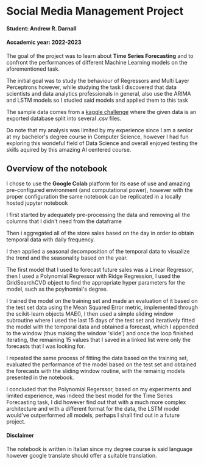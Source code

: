 # Social Media Management Project
#### Student: Andrew R. Darnall
#### Accademic year: 2022-2023

The goal of the project was to learn about <b>Time Series Forecasting</b>
and to confront the performances of different Machine Learning models
on the aforementioned task.

The initial goal was to study the behaviour of Regressors and Multi Layer Perceptrons however, while studying the task I discovered that data scientists and data analytics professionals in general, also use the ARIMA and LSTM models so I studied said models and applied them to this task

The sample data comes from a [kaggle challenge](https://www.kaggle.com/competitions/store-sales-time-series-forecasting) where the given data is an exported database split into several .csv files.

Do note that my analysis was limited by my experience since I am a senior at my bachelor's degree course in Computer Science, however I had fun exploring this wondeful field of Data Science and overall enjoyed testing the skills aquired by this amazing AI centered course.


## Overview of the notebook

I chose to use the <b>Google Colab</b> platform for its ease of use and amazing pre-configured environment (and computational power), however with the proper configuration the same notebook can be replicated in a locally hosted jupyter notebook

I first started by adequately pre-processing the data and removing all the columns that I didn't need from the dataframe

Then i aggregated all of the store sales based on the day in order to obtain temporal data with daily frequency.

I then applied a seasonal decomposition of the temporal data to visualize the trend and the seasonality based on the year.

The first model that I used to forecast future sales was a Linear Regressor, then I used a Polynomial Regressor with Ridge Regression, I used the GridSearchCV() object to find the appropriate hyper parameters for the model, such as the poylnomial's degree.

I trained the model on the training set and made an evaluation of it based on the test set data using the Mean Squared Error metric, implemented through the scikit-learn objects MAE(), I then used a simple sliding window subroutine where I used the last 15 days of the test set and iteratively fitted the model with the temporal data and obtained a forecast, which I appended to the window (thus making the window 'slide') and once the loop finished iterating, the remaining 15 values that I saved in a linked list were only the forecasts that I was looking for.

I repeated the same process of fitting the data based on the training set, evaluated the performance of the model based on the test set and obtained the forecasts with the sliding window routine, with the remainig models presented in the notebook.

I concluded that the Polynomial Regerssor, based on my experiments and limited experience, was indeed the best model for the Time Series Forecasting task, I did however find out that with a much more complex architecture and with a different format for the data, the LSTM model would've outperformed all models, perhaps I shall find out in a future project.

#### Disclaimer

The notebook is written in Italian since my degree course is said language however google translate should offer a suitable translation.
